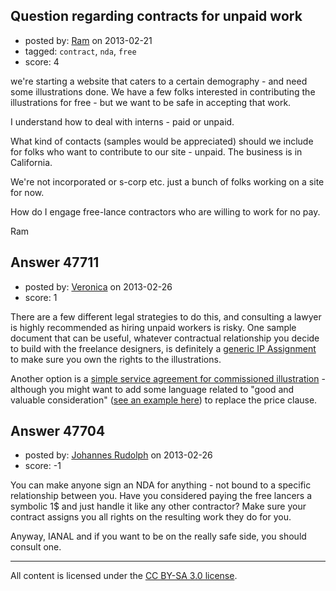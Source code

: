 ## Question regarding contracts for unpaid work

- posted by: [Ram](https://stackexchange.com/users/-1/25133-ram) on 2013-02-21
- tagged: `contract`, `nda`, `free`
- score: 4

we're starting a website that caters to a certain demography - and need some illustrations done. We have a few folks interested in contributing the illustrations for free - but we want to be safe in accepting that work.

I understand how to deal with interns - paid or unpaid.

What kind of contacts (samples would be appreciated) should we include for folks who want to contribute to our site - unpaid. The business is in California. 

We're not incorporated or s-corp etc. just a bunch of folks working on a site for now. 

How do I engage free-lance contractors who are willing to work for no pay.

Ram


## Answer 47711

- posted by: [Veronica](https://stackexchange.com/users/-1/13945-veronica) on 2013-02-26
- score: 1

<p>There are a few different legal strategies to do this, and consulting a lawyer is highly recommended as hiring unpaid workers is risky. One sample document that can be useful, whatever contractual relationship you decide to build with the freelance designers, is definitely a <a href="https://www.docracy.com/doc/search?query=ip%20assignment&amp;s-submit=Submit" rel="nofollow">generic IP Assignment</a> to make sure you own the rights to the illustrations.</p>

<p>Another option is a <a href="https://www.docracy.com/5843/commissioned-illustration-offer-short-easy" rel="nofollow">simple service agreement for commissioned illustration</a> - although you might want to add some language related to "good and valuable consideration" (<a href="https://www.docracy.com/0ez45dq4sjc/minor-model-release" rel="nofollow">see an example here</a>) to replace the price clause.</p>



## Answer 47704

- posted by: [Johannes Rudolph](https://stackexchange.com/users/-1/11487-johannes-rudolph) on 2013-02-26
- score: -1

You can make anyone sign an NDA for anything - not bound to a specific relationship between you. Have you considered paying the free lancers a symbolic 1$ and just handle it like any other contractor? Make sure your contract assigns you all rights on the resulting work they do for you. 

Anyway, IANAL and if you want to be on the really safe side, you should consult one. 



---

All content is licensed under the [CC BY-SA 3.0 license](https://creativecommons.org/licenses/by-sa/3.0/).

